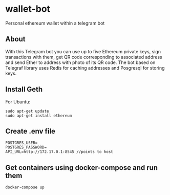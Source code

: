 # wallet-bot
Personal ethereum wallet within a telegram bot

## About

With this Telegram bot you can use up to five Ethereum private keys, sign transactions with them, get QR code corresponding to associated address and send Ether to address with photo of its QR code.
The bot based on Telegraf library uses Redis for caching addresses and Posgresql for storing keys.

## Install Geth

For Ubuntu:
```sudo add-apt-repository -y ppa:ethereum/ethereum
sudo apt-get update
sudo apt-get install ethereum
```

## Create .env file

```BOT_TOKEN=YOUR_TOKEN
POSTGRES_USER=
POSTGRES_PASSWORD=
API_URL=http://172.17.0.1:8545 //points to host
```

## Get containers using docker-compose and run them

```docker-compose up```
